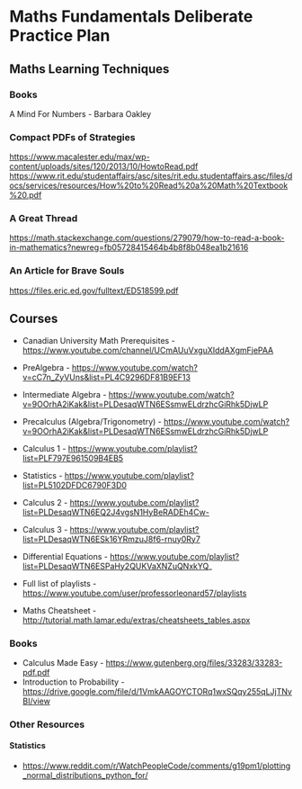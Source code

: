 # Maths Fundamentals Deliberate Practice Plan

## Maths Learning Techniques
### Books
A Mind For Numbers - Barbara Oakley

### Compact PDFs of Strategies
https://www.macalester.edu/max/wp-content/uploads/sites/120/2013/10/HowtoRead.pdf  
https://www.rit.edu/studentaffairs/asc/sites/rit.edu.studentaffairs.asc/files/docs/services/resources/How%20to%20Read%20a%20Math%20Textbook%20.pdf

### A Great Thread
https://math.stackexchange.com/questions/279079/how-to-read-a-book-in-mathematics?newreg=fb05728415464b4b8f8b048ea1b21616

### An Article for Brave Souls
https://files.eric.ed.gov/fulltext/ED518599.pdf

## Courses
- Canadian University Math Prerequisites - https://www.youtube.com/channel/UCmAUuVxguXIddAXgmFjePAA

- PreAlgebra - https://www.youtube.com/watch?v=cC7n_ZyVUns&list=PL4C9296DF81B9EF13
- Intermediate Algebra - https://www.youtube.com/watch?v=9OOrhA2iKak&list=PLDesaqWTN6ESsmwELdrzhcGiRhk5DjwLP
- Precalculus (Algebra/Trigonometry) - https://www.youtube.com/watch?v=9OOrhA2iKak&list=PLDesaqWTN6ESsmwELdrzhcGiRhk5DjwLP
- Calculus 1 - https://www.youtube.com/playlist?list=PLF797E961509B4EB5
- Statistics - https://www.youtube.com/playlist?list=PL5102DFDC6790F3D0
- Calculus 2 - https://www.youtube.com/playlist?list=PLDesaqWTN6EQ2J4vgsN1HyBeRADEh4Cw-
- Calculus 3 - https://www.youtube.com/playlist?list=PLDesaqWTN6ESk16YRmzuJ8f6-rnuy0Ry7
- Differential Equations - https://www.youtube.com/playlist?list=PLDesaqWTN6ESPaHy2QUKVaXNZuQNxkYQ_
- Full list of playlists - https://www.youtube.com/user/professorleonard57/playlists

- Maths Cheatsheet - http://tutorial.math.lamar.edu/extras/cheatsheets_tables.aspx

### Books
- Calculus Made Easy - https://www.gutenberg.org/files/33283/33283-pdf.pdf
- Introduction to Probability - https://drive.google.com/file/d/1VmkAAGOYCTORq1wxSQqy255qLJjTNvBI/view

### Other Resources
#### Statistics
- https://www.reddit.com/r/WatchPeopleCode/comments/g19pm1/plotting_normal_distributions_python_for/
